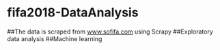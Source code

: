 # fifa2018-DataAnalysis
##The data is scraped from www.sofifa.com using Scrapy
##Exploratory data analysis
##Machine learning 
